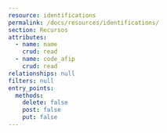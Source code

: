 ```yaml
---
resource: identifications
permalink: /docs/resources/identifications/
section: Recursos
attributes:
  - name: name
    crud: read
  - name: code_afip
    crud: read
relationships: null
filters: null
entry_points:
  methods:
    delete: false
    post: false
    put: false
---
```

